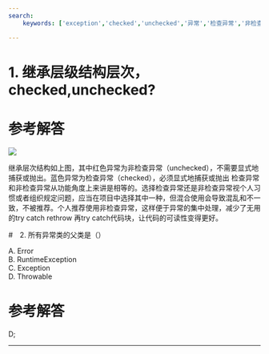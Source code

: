 ```yaml
---
search:
    keywords: ['exception','checked','unchecked','异常','检查异常','非检查异常']

---
```



# 1. 继承层级结构层次，checked,unchecked?

# 参考解答

![](/assets/throwable.png)

继承层次结构如上图，其中红色异常为非检查异常（unchecked），不需要显式地捕获或抛出。蓝色异常为检查异常（checked），必须显式地捕获或抛出
检查异常和非检查异常从功能角度上来讲是相等的。选择检查异常还是非检查异常视个人习惯或者组织规定问题，应当在项目中选择其中一种，但混合使用会导致混乱和不一致，不被推荐。个人推荐使用非检查异常，这样便于异常的集中处理，减少了无用的try catch rethrow 再try catch代码块，让代码的可读性变得更好。


#　2. 所有异常类的父类是（）

A. Error   
B. RuntimeException   
C. Exception   
D. Throwable

# 参考解答

D;

---






